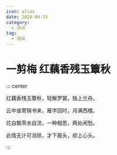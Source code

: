 ```yaml
---
icon: alias
date: 2024-04-15
category:
  - 诗词
tag:
  - 诗词
---
```


# 一剪梅 红藕香残玉簟秋


<!-- more -->




::: center

红藕香残玉簟秋，轻解罗裳，独上兰舟。

云中谁寄锦书来，雁字回时，月满西楼。

花自飘零水自流，一种相思，两处闲愁。

此情无计可消除，才下眉头，却上心头。

:::